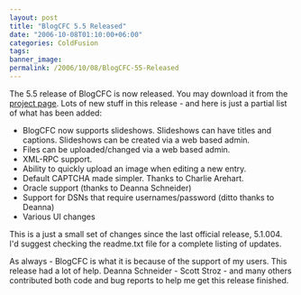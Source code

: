 ```yaml
---
layout: post
title: "BlogCFC 5.5 Released"
date: "2006-10-08T01:10:00+06:00"
categories: ColdFusion 
tags: 
banner_image: 
permalink: /2006/10/08/BlogCFC-55-Released
---
```


The 5.5 release of BlogCFC is now released. You may download it from the <a href="http://ray.camdenfamily.com/projects/blogcfc">project page</a>. Lots of new stuff in this release - and here is just a partial list of what has been added:

<ul>
<li>BlogCFC now supports slideshows. Slideshows can have titles and captions. Slideshows can be created via a web based admin.</li>
<li>Files can be uploaded/changed via a web based admin.</li>
<li>XML-RPC support.</li>
<li>Ability to quickly upload an image when editing a new entry.</li>
<li>Default CAPTCHA made simpler. Thanks to Charlie Arehart.</li>
<li>Oracle support (thanks to Deanna Schneider)</li>
<li>Support for DSNs that require usernames/password (ditto thanks to Deanna)</li>
<li>Various UI changes</li>
</ul>

This is a just a small set of changes since the last official release, 5.1.004. I'd suggest checking the readme.txt file for a complete listing of updates.

As always - BlogCFC is what it is because of the support of my users. This release had a lot of help. Deanna Schneider - Scott Stroz - and many others contributed both code and bug reports to help me get this release finished.